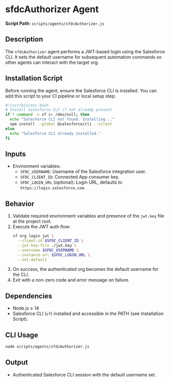 # sfdcAuthorizer Agent

**Script Path**: `scripts/agents/sfdcAuthorizer.js`

## Description

The `sfdcAuthorizer` agent performs a JWT-based login using the Salesforce CLI. It sets the default username for subsequent automation commands so other agents can interact with the target org.

## Installation Script

Before running the agent, ensure the Salesforce CLI is installed. You can add this script to your CI pipeline or local setup step:

```bash
#!/usr/bin/env bash
# Install Salesforce CLI if not already present
if ! command -v sf &> /dev/null; then
  echo "Salesforce CLI not found. Installing..."
  npm install --global @salesforce/cli --silent
else
  echo "Salesforce CLI already installed."
fi
```

## Inputs

- Environment variables:
  - `SFDC_USERNAME`: Username of the Salesforce integration user.
  - `SFDC_CLIENT_ID`: Connected App consumer key.
  - `SFDC_LOGIN_URL` (optional): Login URL, defaults to `https://login.salesforce.com`.

## Behavior

1. Validate required environment variables and presence of the `jwt.key` file at the project root.
2. Execute the JWT auth flow:
   ```bash
   sf org login jwt \
     --client-id $SFDC_CLIENT_ID \
     --jwt-key-file ./jwt.key \
     --username $SFDC_USERNAME \
     --instance-url $SFDC_LOGIN_URL \
     --set-default
   ```
3. On success, the authenticated org becomes the default username for the CLI.
4. Exit with a non-zero code and error message on failure.

## Dependencies

- Node.js ≥ 14
- Salesforce CLI (`sf`) installed and accessible in the PATH (see Installation Script).

## CLI Usage

```bash
node scripts/agents/sfdcAuthorizer.js
```

## Output

- Authenticated Salesforce CLI session with the default username set.

